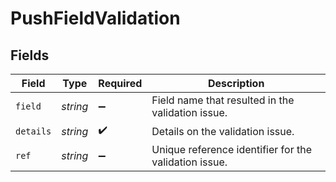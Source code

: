 # PushFieldValidation


## Fields

| Field                                                 | Type                                                  | Required                                              | Description                                           |
| ----------------------------------------------------- | ----------------------------------------------------- | ----------------------------------------------------- | ----------------------------------------------------- |
| `field`                                               | *string*                                              | :heavy_minus_sign:                                    | Field name that resulted in the validation issue.     |
| `details`                                             | *string*                                              | :heavy_check_mark:                                    | Details on the validation issue.                      |
| `ref`                                                 | *string*                                              | :heavy_minus_sign:                                    | Unique reference identifier for the validation issue. |